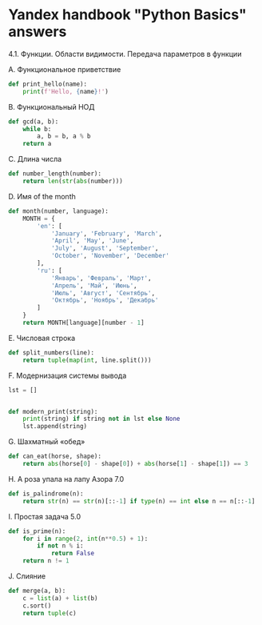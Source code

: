 # Yandex handbook "Python Basics" answers

4.1. Функции. Области видимости. Передача параметров в функции

A. Функциональное приветствие
```python
def print_hello(name):
    print(f'Hello, {name}!')   
```
B. Функциональный НОД
```python
def gcd(a, b):
    while b:
        a, b = b, a % b
    return a
```
C. Длина числа
```python
def number_length(number):
    return len(str(abs(number)))
```
D. Имя of the month
```python
def month(number, language):
    MONTH = {
        'en': [
            'January', 'February', 'March',
            'April', 'May', 'June',
            'July', 'August', 'September',
            'October', 'November', 'December'
        ],
        'ru': [
            'Январь', 'Февраль', 'Март',
            'Апрель', 'Май', 'Июнь',
            'Июль', 'Август', 'Сентябрь',
            'Октябрь', 'Ноябрь', 'Декабрь'
        ]
    }
    return MONTH[language][number - 1]
```
E. Числовая строка
```python
def split_numbers(line):
    return tuple(map(int, line.split()))
```
F. Модернизация системы вывода
```python
lst = []


def modern_print(string):
    print(string) if string not in lst else None
    lst.append(string)
```
G. Шахматный «обед»
```python
def can_eat(horse, shape):
    return abs(horse[0] - shape[0]) + abs(horse[1] - shape[1]) == 3
```
H. А роза упала на лапу Азора 7.0
```python
def is_palindrome(n):
	return str(n) == str(n)[::-1] if type(n) == int else n == n[::-1]
```
I. Простая задача 5.0
```python
def is_prime(n):
    for i in range(2, int(n**0.5) + 1):
        if not n % i:
            return False
    return n != 1
```
J. Слияние
```python
def merge(a, b):
    c = list(a) + list(b)
    c.sort()
    return tuple(c)
```
